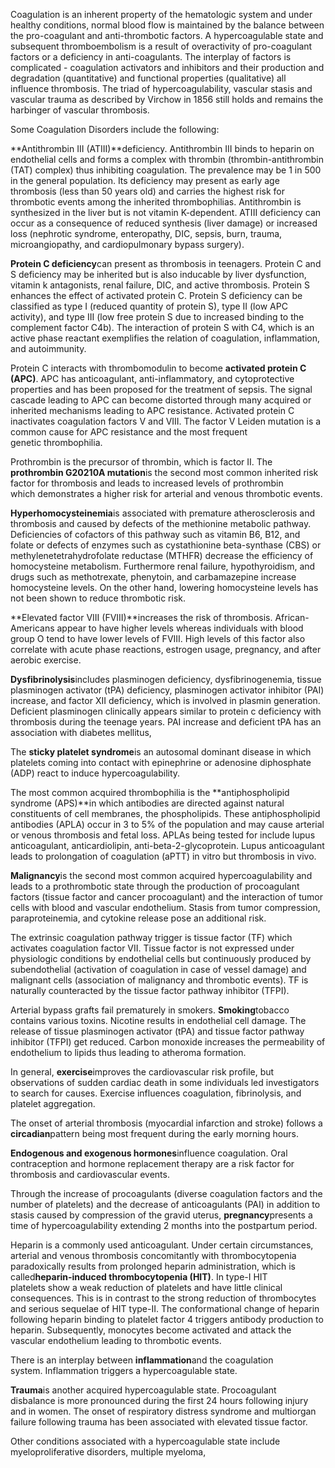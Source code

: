 Coagulation is an inherent property of the hematologic system and under healthy conditions, normal blood flow is maintained by the balance between the pro-coagulant and anti-thrombotic factors. A hypercoagulable state and subsequent thromboembolism is a result of overactivity of pro-coagulant factors or a deficiency in anti-coagulants. The interplay of factors is complicated - coagulation activators and inhibitors and their production and degradation (quantitative) and functional properties (qualitative) all influence thrombosis. The triad of hypercoagulability, vascular stasis and vascular trauma as described by Virchow in 1856 still holds and remains the harbinger of vascular thrombosis.

Some Coagulation Disorders include the following:

**Antithrombin III (ATIII)**deficiency. Antithrombin III binds to heparin on endothelial cells and forms a complex with thrombin (thrombin-antithrombin (TAT) complex) thus inhibiting coagulation. The prevalence may be 1 in 500 in the general population. Its deficiency may present as early age thrombosis (less than 50 years old) and carries the highest risk for thrombotic events among the inherited thrombophilias. Antithrombin is synthesized in the liver but is not vitamin K-dependent. ATIII deficiency can occur as a consequence of reduced synthesis (liver damage) or increased loss (nephrotic syndrome, enteropathy, DIC, sepsis, burn, trauma, microangiopathy, and cardiopulmonary bypass surgery).

**Protein C deficiency**can present as thrombosis in teenagers. Protein C and S deficiency may be inherited but is also inducable by liver dysfunction, vitamin k antagonists, renal failure, DIC, and active thrombosis. Protein S enhances the effect of activated protein C. Protein S deficiency can be classified as type I (reduced quantity of protein S), type II (low APC activity), and type III (low free protein S due to increased binding to the complement factor C4b). The interaction of protein S with C4, which is an active phase reactant exemplifies the relation of coagulation, inflammation, and autoimmunity.

Protein C interacts with thrombomodulin to become **activated protein C (APC)**. APC has anticoagulant, anti-inflammatory, and cytoprotective properties and has been proposed for the treatment of sepsis. The signal cascade leading to APC can become distorted through many acquired or inherited mechanisms leading to APC resistance. Activated protein C inactivates coagulation factors V and VIII. The factor V Leiden mutation is a common cause for APC resistance and the most frequent genetic thrombophilia.

Prothrombin is the precursor of thrombin, which is factor II. The **prothrombin G20210A mutation**is the second most common inherited risk factor for thrombosis and leads to increased levels of prothrombin which demonstrates a higher risk for arterial and venous thrombotic events.

**Hyperhomocysteinemia**is associated with premature atherosclerosis and thrombosis and caused by defects of the methionine metabolic pathway. Deficiencies of cofactors of this pathway such as vitamin B6, B12, and folate or defects of enzymes such as cystathionine beta-synthase (CBS) or methylenetetrahydrofolate reductase (MTHFR) decrease the efficiency of homocysteine metabolism. Furthermore renal failure, hypothyroidism, and drugs such as methotrexate, phenytoin, and carbamazepine increase homocysteine levels. On the other hand, lowering homocysteine levels has not been shown to reduce thrombotic risk.

**Elevated factor VIII (FVIII)**increases the risk of thrombosis. African-Americans appear to have higher levels whereas individuals with blood group O tend to have lower levels of FVIII. High levels of this factor also correlate with acute phase reactions, estrogen usage, pregnancy, and after aerobic exercise.

**Dysfibrinolysis**includes plasminogen deficiency, dysfibrinogenemia, tissue plasminogen activator (tPA) deficiency, plasminogen activator inhibitor (PAI) increase, and factor XII deficiency, which is involved in plasmin generation. Deficient plasminogen clinically appears similar to protein c deficiency with thrombosis during the teenage years. PAI increase and deficient tPA has an association with diabetes mellitus,

The **sticky platelet syndrome**is an autosomal dominant disease in which platelets coming into contact with epinephrine or adenosine diphosphate (ADP) react to induce hypercoagulability.

The most common acquired thrombophilia is the **antiphospholipid syndrome (APS)**in which antibodies are directed against natural constituents of cell membranes, the phospholipids. These antiphospholipid antibodies (APLA) occur in 3 to 5% of the population and may cause arterial or venous thrombosis and fetal loss. APLAs being tested for include lupus anticoagulant, anticardiolipin, anti-beta-2-glycoprotein. Lupus anticoagulant leads to prolongation of coagulation (aPTT) in vitro but thrombosis in vivo.

**Malignancy**is the second most common acquired hypercoagulability and leads to a prothrombotic state through the production of procoagulant factors (tissue factor and cancer procoagulant) and the interaction of tumor cells with blood and vascular endothelium. Stasis from tumor compression, paraproteinemia, and cytokine release pose an additional risk.

The extrinsic coagulation pathway trigger is tissue factor (TF) which activates coagulation factor VII. Tissue factor is not expressed under physiologic conditions by endothelial cells but continuously produced by subendothelial (activation of coagulation in case of vessel damage) and malignant cells (association of malignancy and thrombotic events). TF is naturally counteracted by the tissue factor pathway inhibitor (TFPI).

Arterial bypass grafts fail prematurely in smokers. **Smoking**tobacco contains various toxins. Nicotine results in endothelial cell damage. The release of tissue plasminogen activator (tPA) and tissue factor pathway inhibitor (TFPI) get reduced. Carbon monoxide increases the permeability of endothelium to lipids thus leading to atheroma formation.

In general, **exercise**improves the cardiovascular risk profile, but observations of sudden cardiac death in some individuals led investigators to search for causes. Exercise influences coagulation, fibrinolysis, and platelet aggregation.

The onset of arterial thrombosis (myocardial infarction and stroke) follows a **circadian**pattern being most frequent during the early morning hours.

**Endogenous and exogenous hormones**influence coagulation. Oral contraception and hormone replacement therapy are a risk factor for thrombosis and cardiovascular events.

Through the increase of procoagulants (diverse coagulation factors and the number of platelets) and the decrease of anticoagulants (PAI) in addition to stasis caused by compression of the gravid uterus, **pregnancy**presents a time of hypercoagulability extending 2 months into the postpartum period.

Heparin is a commonly used anticoagulant. Under certain circumstances, arterial and venous thrombosis concomitantly with thrombocytopenia paradoxically results from prolonged heparin administration, which is called**heparin-induced thrombocytopenia (HIT)**. In type-I HIT platelets show a weak reduction of platelets and have little clinical consequences. This is in contrast to the strong reduction of thrombocytes and serious sequelae of HIT type-II. The conformational change of heparin following heparin binding to platelet factor 4 triggers antibody production to heparin. Subsequently, monocytes become activated and attack the vascular endothelium leading to thrombotic events.

There is an interplay between **inflammation**and the coagulation system. Inflammation triggers a hypercoagulable state.

**Trauma**is another acquired hypercoagulable state. Procoagulant disbalance is more pronounced during the first 24 hours following injury and in women. The onset of respiratory distress syndrome and multiorgan failure following trauma has been associated with elevated tissue factor.

Other conditions associated with a hypercoagulable state include myeloproliferative disorders, multiple myeloma,